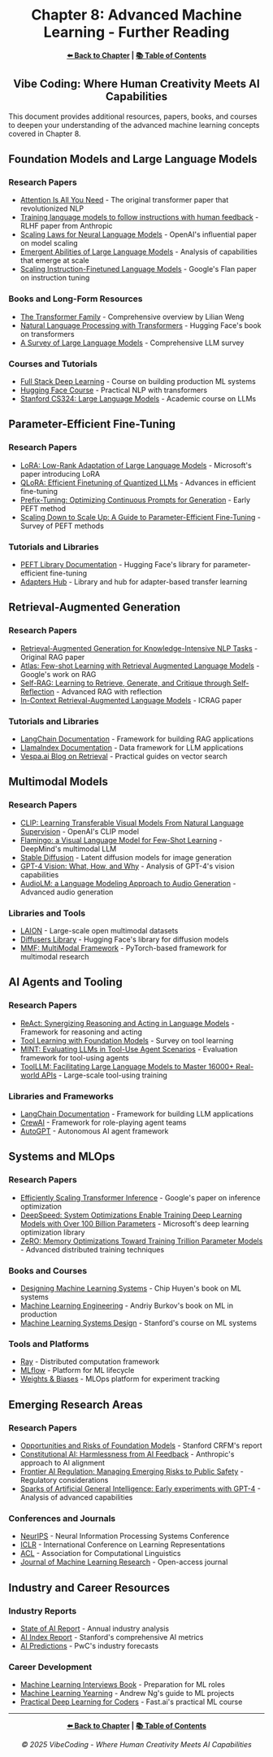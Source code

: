 <div align="center">

# Chapter 8: Advanced Machine Learning - Further Reading

</div>

<div align="center">

**[⬅️ Back to Chapter](../Chapter_08_Main.md) | [📚 Table of Contents](../../README.md)**

</div>

<div align="center">

## Vibe Coding: Where Human Creativity Meets AI Capabilities

</div>

This document provides additional resources, papers, books, and courses to deepen your understanding of the advanced machine learning concepts covered in Chapter 8.

## Foundation Models and Large Language Models

### Research Papers
- [Attention Is All You Need](https://arxiv.org/abs/1706.03762) - The original transformer paper that revolutionized NLP
- [Training language models to follow instructions with human feedback](https://arxiv.org/abs/2203.02155) - RLHF paper from Anthropic
- [Scaling Laws for Neural Language Models](https://arxiv.org/abs/2001.08361) - OpenAI's influential paper on model scaling
- [Emergent Abilities of Large Language Models](https://arxiv.org/abs/2206.07682) - Analysis of capabilities that emerge at scale
- [Scaling Instruction-Finetuned Language Models](https://arxiv.org/abs/2210.11416) - Google's Flan paper on instruction tuning

### Books and Long-Form Resources
- [The Transformer Family](https://lilianweng.github.io/posts/2023-01-27-the-transformer-family-v2/) - Comprehensive overview by Lilian Weng
- [Natural Language Processing with Transformers](https://www.oreilly.com/library/view/natural-language-processing/9781098136789/) - Hugging Face's book on transformers
- [A Survey of Large Language Models](https://arxiv.org/abs/2303.18223) - Comprehensive LLM survey

### Courses and Tutorials
- [Full Stack Deep Learning](https://fullstackdeeplearning.com/course/2022/) - Course on building production ML systems
- [Hugging Face Course](https://huggingface.co/course) - Practical NLP with transformers
- [Stanford CS324: Large Language Models](https://stanford-cs324.github.io/winter2022/) - Academic course on LLMs

## Parameter-Efficient Fine-Tuning

### Research Papers
- [LoRA: Low-Rank Adaptation of Large Language Models](https://arxiv.org/abs/2106.09685) - Microsoft's paper introducing LoRA
- [QLoRA: Efficient Finetuning of Quantized LLMs](https://arxiv.org/abs/2305.14314) - Advances in efficient fine-tuning
- [Prefix-Tuning: Optimizing Continuous Prompts for Generation](https://arxiv.org/abs/2101.00190) - Early PEFT method
- [Scaling Down to Scale Up: A Guide to Parameter-Efficient Fine-Tuning](https://arxiv.org/abs/2303.15647) - Survey of PEFT methods

### Tutorials and Libraries
- [PEFT Library Documentation](https://huggingface.co/docs/peft/index) - Hugging Face's library for parameter-efficient fine-tuning
- [Adapters Hub](https://adapterhub.ml/) - Library and hub for adapter-based transfer learning

## Retrieval-Augmented Generation

### Research Papers
- [Retrieval-Augmented Generation for Knowledge-Intensive NLP Tasks](https://arxiv.org/abs/2005.11401) - Original RAG paper
- [Atlas: Few-shot Learning with Retrieval Augmented Language Models](https://arxiv.org/abs/2208.03299) - Google's work on RAG
- [Self-RAG: Learning to Retrieve, Generate, and Critique through Self-Reflection](https://arxiv.org/abs/2310.11511) - Advanced RAG with reflection
- [In-Context Retrieval-Augmented Language Models](https://arxiv.org/abs/2302.00083) - ICRAG paper

### Tutorials and Libraries
- [LangChain Documentation](https://python.langchain.com/docs/modules/data_connection/) - Framework for building RAG applications
- [LlamaIndex Documentation](https://docs.llamaindex.ai/) - Data framework for LLM applications
- [Vespa.ai Blog on Retrieval](https://blog.vespa.ai/) - Practical guides on vector search

## Multimodal Models

### Research Papers
- [CLIP: Learning Transferable Visual Models From Natural Language Supervision](https://arxiv.org/abs/2103.00020) - OpenAI's CLIP model
- [Flamingo: a Visual Language Model for Few-Shot Learning](https://arxiv.org/abs/2204.14198) - DeepMind's multimodal LLM
- [Stable Diffusion](https://arxiv.org/abs/2112.10752) - Latent diffusion models for image generation
- [GPT-4 Vision: What, How, and Why](https://arxiv.org/abs/2312.11536) - Analysis of GPT-4's vision capabilities
- [AudioLM: a Language Modeling Approach to Audio Generation](https://arxiv.org/abs/2209.03143) - Advanced audio generation

### Libraries and Tools
- [LAION](https://laion.ai/) - Large-scale open multimodal datasets
- [Diffusers Library](https://huggingface.co/docs/diffusers/index) - Hugging Face's library for diffusion models
- [MMF: MultiModal Framework](https://mmf.sh/) - PyTorch-based framework for multimodal research

## AI Agents and Tooling

### Research Papers
- [ReAct: Synergizing Reasoning and Acting in Language Models](https://arxiv.org/abs/2210.03629) - Framework for reasoning and acting
- [Tool Learning with Foundation Models](https://arxiv.org/abs/2304.08354) - Survey on tool learning
- [MINT: Evaluating LLMs in Tool-Use Agent Scenarios](https://arxiv.org/abs/2309.10691) - Evaluation framework for tool-using agents
- [ToolLLM: Facilitating Large Language Models to Master 16000+ Real-world APIs](https://arxiv.org/abs/2307.16789) - Large-scale tool-using training

### Libraries and Frameworks
- [LangChain Documentation](https://python.langchain.com/) - Framework for building LLM applications
- [CrewAI](https://github.com/joaomdmoura/crewAI) - Framework for role-playing agent teams
- [AutoGPT](https://github.com/Significant-Gravitas/AutoGPT) - Autonomous AI agent framework

## Systems and MLOps

### Research Papers
- [Efficiently Scaling Transformer Inference](https://arxiv.org/abs/2211.05102) - Google's paper on inference optimization
- [DeepSpeed: System Optimizations Enable Training Deep Learning Models with Over 100 Billion Parameters](https://www.microsoft.com/en-us/research/blog/deepspeed-extreme-scale-model-training-for-everyone/) - Microsoft's deep learning optimization library
- [ZeRO: Memory Optimizations Toward Training Trillion Parameter Models](https://arxiv.org/abs/1910.02054) - Advanced distributed training techniques

### Books and Courses
- [Designing Machine Learning Systems](https://www.oreilly.com/library/view/designing-machine-learning/9781098107956/) - Chip Huyen's book on ML systems
- [Machine Learning Engineering](http://www.mlebook.com/) - Andriy Burkov's book on ML in production
- [Machine Learning Systems Design](https://stanford-cs329s.github.io/) - Stanford's course on ML systems

### Tools and Platforms
- [Ray](https://ray.io/) - Distributed computation framework
- [MLflow](https://mlflow.org/) - Platform for ML lifecycle
- [Weights & Biases](https://wandb.ai/) - MLOps platform for experiment tracking

## Emerging Research Areas

### Research Papers
- [Opportunities and Risks of Foundation Models](https://arxiv.org/abs/2108.07258) - Stanford CRFM's report
- [Constitutional AI: Harmlessness from AI Feedback](https://arxiv.org/abs/2212.08073) - Anthropic's approach to AI alignment
- [Frontier AI Regulation: Managing Emerging Risks to Public Safety](https://arxiv.org/abs/2307.03718) - Regulatory considerations
- [Sparks of Artificial General Intelligence: Early experiments with GPT-4](https://arxiv.org/abs/2303.12712) - Analysis of advanced capabilities

### Conferences and Journals
- [NeurIPS](https://nips.cc/) - Neural Information Processing Systems Conference
- [ICLR](https://iclr.cc/) - International Conference on Learning Representations
- [ACL](https://aclweb.org/) - Association for Computational Linguistics
- [Journal of Machine Learning Research](https://www.jmlr.org/) - Open-access journal

## Industry and Career Resources

### Industry Reports
- [State of AI Report](https://www.stateof.ai/) - Annual industry analysis
- [AI Index Report](https://aiindex.stanford.edu/) - Stanford's comprehensive AI metrics
- [AI Predictions](https://www.pwc.com/us/en/tech-effect/ai-analytics/ai-predictions.html) - PwC's industry forecasts

### Career Development
- [Machine Learning Interviews Book](https://mlinterviews.com/) - Preparation for ML roles
- [Machine Learning Yearning](https://www.deeplearning.ai/program/machine-learning-yearning/) - Andrew Ng's guide to ML projects
- [Practical Deep Learning for Coders](https://course.fast.ai/) - Fast.ai's practical ML course

---

<div align="center">

**[⬅️ Back to Chapter](../Chapter_08_Main.md) | [📚 Table of Contents](../../README.md)**

</div>

<div align="center">

*© 2025 VibeCoding - Where Human Creativity Meets AI Capabilities*

</div>
